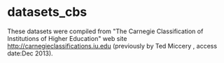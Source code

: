 # datasets_cbs

These datasets were compiled from "The Carnegie Classification of Institutions of Higher Education" web site  http://carnegieclassifications.iu.edu (previously by Ted Miccery , access date:Dec 2013). 

